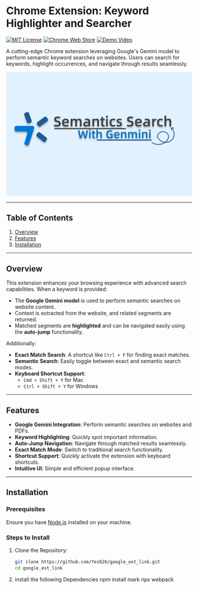 # Chrome Extension: Keyword Highlighter and Searcher

[![MIT License](https://img.shields.io/badge/license-MIT-blue.svg)](LICENSE)
[![Chrome Web Store](https://img.shields.io/badge/Chrome%20Web%20Store-Visit-brightgreen.svg)](https://chromewebstore.google.com/detail/semantic-search-with-genm/hnjmloccdlhfhecmkemojkpmjhefpeee?hl=en-US&utm_source=ext_sidebar)
[![Demo Video](https://img.shields.io/badge/Demo-Video-red.svg)](https://www.youtube.com/watch?v=your-video-id)

A cutting-edge Chrome extension leveraging Google's Gemini model to perform semantic keyword searches on websites. Users can search for keywords, highlight occurrences, and navigate through results seamlessly.

![Extension Preview](cover.png)

---

## Table of Contents
1. [Overview](#overview)
2. [Features](#features)
3. [Installation](#installation)
---

## Overview

This extension enhances your browsing experience with advanced search capabilities. When a keyword is provided:
- The **Google Gemini model** is used to perform semantic searches on website content.
- Context is extracted from the website, and related segments are returned.
- Matched segments are **highlighted** and can be navigated easily using the **auto-jump** functionality.

Additionally:
- **Exact Match Search**: A shortcut like `Ctrl + F` for finding exact matches.
- **Semantic Search**: Easily toggle between exact and semantic search modes.
- **Keyboard Shortcut Support**: 
  - `Cmd + Shift + Y` for Mac
  - `Ctrl + Shift + Y` for Windows

---

## Features

- **Google Gemini Integration**: Perform semantic searches on websites and PDFs.
- **Keyword Highlighting**: Quickly spot important information.
- **Auto-Jump Navigation**: Navigate through matched results seamlessly.
- **Exact Match Mode**: Switch to traditional search functionality.
- **Shortcut Support**: Quickly activate the extension with keyboard shortcuts.
- **Intuitive UI**: Simple and efficient popup interface.

---

## Installation

### Prerequisites
Ensure you have [Node.js](https://nodejs.org/) installed on your machine.

### Steps to Install
1. Clone the Repository:
   ```bash
   git clone https://github.com/Yez626/google_ext_link.git
   cd google_ext_link
2. install the following Dependencies
   npm install mark
   npx webpack
